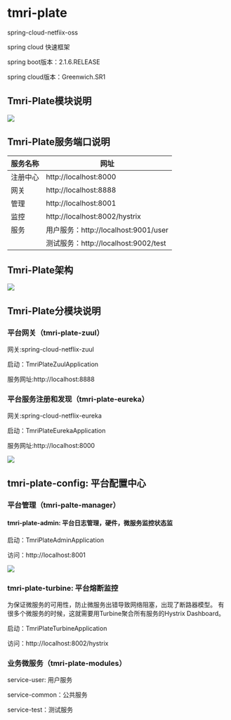 # tmri-plate

spring-cloud-netfiix-oss

spring cloud 快速框架

spring boot版本：2.1.6.RELEASE

spring cloud版本：Greenwich.SR1

## Tmri-Plate模块说明

![](http://temp.oasestea.com/Fruf5juRqdDs2CGlg1hR56wMEsCc)

## Tmri-Plate服务端口说明 

|服务名称|网址|
|--|--|
|注册中心|http://localhost:8000|
|网关|http://localhost:8888|
|管理|http://localhost:8001
|监控|http://localhost:8002/hystrix
|服务|用户服务：http://localhost:9001/user
|   |测试服务：http://localhost:9002/test

## Tmri-Plate架构
 
![](http://temp.oasestea.com/Fj6b-WOM6LdaXp_x0-RRiaSVVKjj)

## Tmri-Plate分模块说明

### 平台网关（tmri-plate-zuul）

网关:spring-cloud-netflix-zuul

启动：TmriPlateZuulApplication

服务网址:http://localhost:8888


### 平台服务注册和发现（tmri-plate-eureka）

网关:spring-cloud-netflix-eureka

启动：TmriPlateEurekaApplication

服务网址:http://localhost:8000

![](http://temp.oasestea.com/Fv6D_4JCF0Vmugejl_YTbEwvDoWo)
 
## tmri-plate-config: 平台配置中心

### 平台管理（tmri-palte-manager）

#### tmri-plate-admin: 平台日志管理，硬件，微服务监控状态监

启动：TmriPlateAdminApplication

访问：http://localhost:8001

![](http://temp.oasestea.com/FkkD5WN3uno92fF_CJa_GOo0nOTg)

### tmri-plate-turbine: 平台熔断监控

为保证微服务的可用性，防止微服务出错导致网络阻塞，出现了断路器模型。
有很多个微服务的时候，这就需要用Turbine聚合所有服务的Hystrix Dashboard。

启动：TmriPlateTurbineApplication

访问：http://localhost:8002/hystrix

### 业务微服务（tmri-plate-modules）

service-user: 用户服务

service-common：公共服务

service-test：测试服务



